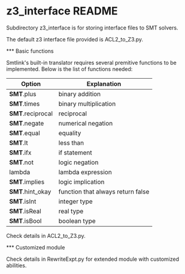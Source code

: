 z3_interface README
=====================

Subdirectory z3_interface is for storing interface files to
SMT solvers.

The default z3 interface file provided is ACL2_to_Z3.py.

***  Basic functions

Smtlink's built-in translator requires several premitive
functions to be implemented. Below is the list of functions
needed:

  Option             | Explanation
  ------------------ | ---------------------------------
  __SMT__.plus       | binary addition
  __SMT__.times      | binary multiplication
  __SMT__.reciprocal | reciprocal
  __SMT__.negate     | numerical negation
  __SMT__.equal      | equality
  __SMT__.lt         | less than
  __SMT__.ifx        | if statement
  __SMT__.not        | logic negation
  lambda             | lambda expression
  __SMT__.implies    | logic implication
  __SMT__.hint_okay  | function that always return false
  __SMT__.isInt      | integer type
  __SMT__.isReal     | real type
  __SMT__.isBool     | boolean type

Check details in ACL2_to_Z3.py.

*** Customized module

Check details in RewriteExpt.py for extended module with customized abilities.
